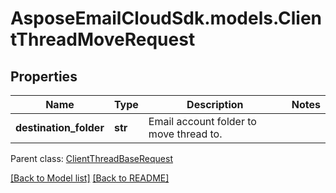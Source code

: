 # AsposeEmailCloudSdk.models.ClientThreadMoveRequest
## Properties
Name | Type | Description | Notes
------------ | ------------- | ------------- | -------------
**destination_folder** | **str** | Email account folder to move thread to.              | 

 Parent class: [ClientThreadBaseRequest](ClientThreadBaseRequest.md)

[[Back to Model list]](Models.md) [[Back to README]](README.md)


